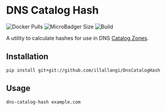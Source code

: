 # DNS Catalog Hash
![Docker Pulls](https://img.shields.io/docker/pulls/illallangi/flareupdatr.svg)
![MicroBadger Size](https://img.shields.io/microbadger/image-size/illallangi/flareupdatr.svg)
![Build](https://github.com/illallangi/AlfaController/workflows/Response%20to%20a%20Push%20on%20Master/badge.svg)

A utility to calculate hashes for use in DNS [Catalog Zones](https://tools.ietf.org/html/draft-muks-dnsop-dns-catalog-zones-01).

## Installation

    pip install git+git://github.com/illallangi/DnsCatalogHash

## Usage

    dns-catalog-hash example.com
